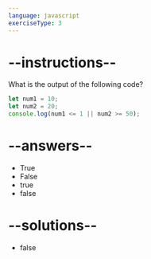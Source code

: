 ```yaml
---
language: javascript
exerciseType: 3
---
```


# --instructions--

What is the output of the following code?
```javascript
let num1 = 10;
let num2 = 20;
console.log(num1 <= 1 || num2 >= 50);
```

# --answers--

- True
- False
- true
- false

# --solutions--

- false
